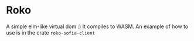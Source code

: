 # Roko

A simple elm-like virtual dom :) It compiles to WASM. An example of how to use is in the crate `roko-sofia-client`
